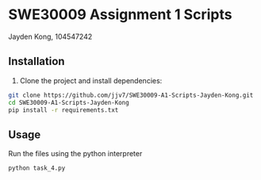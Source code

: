 # SWE30009 Assignment 1 Scripts

Jayden Kong, 104547242

## Installation

1. Clone the project and install dependencies:

```bash
git clone https://github.com/jjv7/SWE30009-A1-Scripts-Jayden-Kong.git
cd SWE30009-A1-Scripts-Jayden-Kong
pip install -r requirements.txt
```

## Usage

Run the files using the python interpreter

```bash
python task_4.py
```
